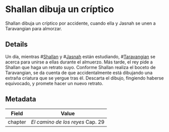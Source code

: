 # Shallan dibuja un críptico
Shallan dibuja un críptico por accidente, cuando ella y Jasnah se unen a Taravangian para almorzar.

## Details
Un día, mientras #[Shallan](characters/shallan) y #[Jasnah](characters/jasnah) están estudiando, #[Taravangian](characters/taravangian) se acerca para unirse a ellas durante el almuerzo. Más tarde, el rey pide a Shallan que haga un retrato suyo. Conforme Shallan realiza el boceto de Taravangian, se da cuenta de que accidentalmente está dibujando una extraña criatura que se yergue tras él. Descarta el dibujo, fingiendo haberse equivocado, y promete hacer un nuevo retrato.

## Metadata
| Field | Value |
| ----- | ----- |
| chapter | *El camino de los reyes* Cap. 29 |

